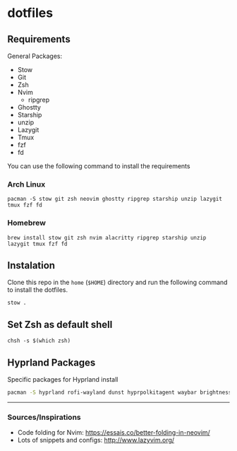 # dotfiles

## Requirements

General Packages:

- Stow
- Git
- Zsh
- Nvim
  - ripgrep
- Ghostty
- Starship
- unzip
- Lazygit
- Tmux
- fzf
- fd

You can use the following command to install the requirements

### Arch Linux

```shell
pacman -S stow git zsh neovim ghostty ripgrep starship unzip lazygit tmux fzf fd
```

### Homebrew

```shell
brew install stow git zsh nvim alacritty ripgrep starship unzip lazygit tmux fzf fd
```

## Instalation

Clone this repo in the `home` (`$HOME`) directory and run the following command to install the dotfiles.

```shell
stow .
```

## Set Zsh as default shell

```shell
chsh -s $(which zsh)
```

## Hyprland Packages

Specific packages for Hyprland install

```sh
pacman -S hyprland rofi-wayland dunst hyprpolkitagent waybar brightnessctl hyprpaper
```

---

### Sources/Inspirations

- Code folding for Nvim: https://essais.co/better-folding-in-neovim/
- Lots of snippets and configs: http://www.lazyvim.org/
